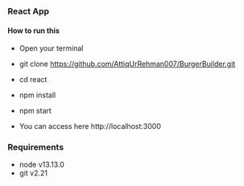 ### React App

#### How to run this
* Open your terminal
* git clone https://github.com/AttiqUrRehman007/BurgerBuilder.git

* cd react
* npm install
* npm start
* You can access here http://localhost:3000

### Requirements
* node v13.13.0
* git  v2.21